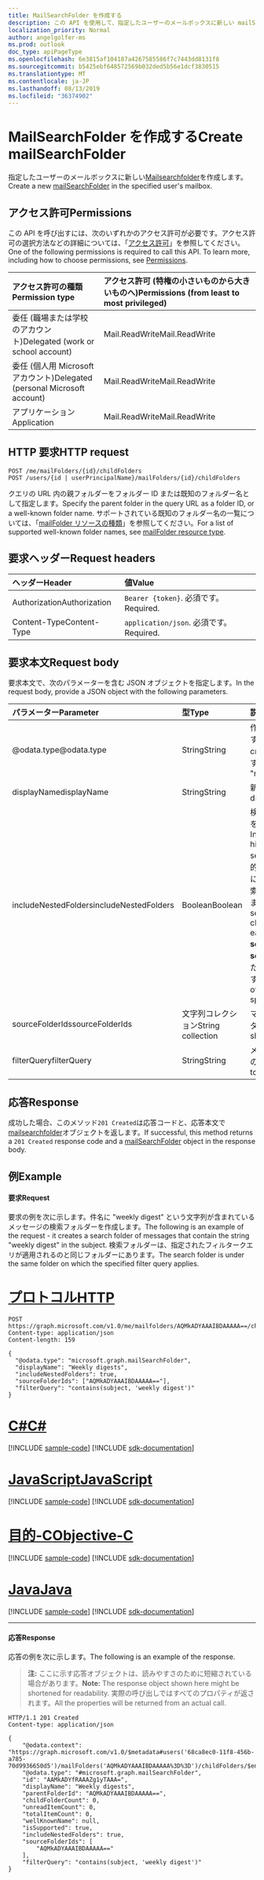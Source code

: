 ```yaml
---
title: MailSearchFolder を作成する
description: この API を使用して、指定したユーザーのメールボックスに新しい mailSearchFolder を作成します。
localization_priority: Normal
author: angelgolfer-ms
ms.prod: outlook
doc_type: apiPageType
ms.openlocfilehash: 6e3815af104187a4267585586f7c7443dd8131f8
ms.sourcegitcommit: b5425ebf648572569b032ded5b56e1dcf3830515
ms.translationtype: MT
ms.contentlocale: ja-JP
ms.lasthandoff: 08/13/2019
ms.locfileid: "36374902"
---
```

# <a name="create-mailsearchfolder"></a><span data-ttu-id="85436-103">MailSearchFolder を作成する</span><span class="sxs-lookup"><span data-stu-id="85436-103">Create mailSearchFolder</span></span>

<span data-ttu-id="85436-104">指定したユーザーのメールボックスに新しい[Mailsearchfolder](../resources/mailsearchfolder.md)を作成します。</span><span class="sxs-lookup"><span data-stu-id="85436-104">Create a new [mailSearchFolder](../resources/mailsearchfolder.md) in the specified user's mailbox.</span></span>

## <a name="permissions"></a><span data-ttu-id="85436-105">アクセス許可</span><span class="sxs-lookup"><span data-stu-id="85436-105">Permissions</span></span>

<span data-ttu-id="85436-p101">この API を呼び出すには、次のいずれかのアクセス許可が必要です。アクセス許可の選択方法などの詳細については、「[アクセス許可](/graph/permissions-reference)」を参照してください。</span><span class="sxs-lookup"><span data-stu-id="85436-p101">One of the following permissions is required to call this API. To learn more, including how to choose permissions, see [Permissions](/graph/permissions-reference).</span></span>

| <span data-ttu-id="85436-108">アクセス許可の種類</span><span class="sxs-lookup"><span data-stu-id="85436-108">Permission type</span></span> | <span data-ttu-id="85436-109">アクセス許可 (特権の小さいものから大きいものへ)</span><span class="sxs-lookup"><span data-stu-id="85436-109">Permissions (from least to most privileged)</span></span> |
|:----------------|:--------------------------------------------|
|<span data-ttu-id="85436-110">委任 (職場または学校のアカウント)</span><span class="sxs-lookup"><span data-stu-id="85436-110">Delegated (work or school account)</span></span> | <span data-ttu-id="85436-111">Mail.ReadWrite</span><span class="sxs-lookup"><span data-stu-id="85436-111">Mail.ReadWrite</span></span>    |
|<span data-ttu-id="85436-112">委任 (個人用 Microsoft アカウント)</span><span class="sxs-lookup"><span data-stu-id="85436-112">Delegated (personal Microsoft account)</span></span> | <span data-ttu-id="85436-113">Mail.ReadWrite</span><span class="sxs-lookup"><span data-stu-id="85436-113">Mail.ReadWrite</span></span>    |
|<span data-ttu-id="85436-114">アプリケーション</span><span class="sxs-lookup"><span data-stu-id="85436-114">Application</span></span> | <span data-ttu-id="85436-115">Mail.ReadWrite</span><span class="sxs-lookup"><span data-stu-id="85436-115">Mail.ReadWrite</span></span> |

## <a name="http-request"></a><span data-ttu-id="85436-116">HTTP 要求</span><span class="sxs-lookup"><span data-stu-id="85436-116">HTTP request</span></span>

<!-- { "blockType": "ignored" } -->

```http
POST /me/mailFolders/{id}/childFolders
POST /users/{id | userPrincipalName}/mailFolders/{id}/childFolders
```

<span data-ttu-id="85436-117">クエリの URL 内の親フォルダーをフォルダー ID または既知のフォルダー名として指定します。</span><span class="sxs-lookup"><span data-stu-id="85436-117">Specify the parent folder in the query URL as a folder ID, or a well-known folder name.</span></span> <span data-ttu-id="85436-118">サポートされている既知のフォルダー名の一覧については、「[mailFolder リソースの種類](../resources/mailfolder.md)」を参照してください。</span><span class="sxs-lookup"><span data-stu-id="85436-118">For a list of supported well-known folder names, see [mailFolder resource type](../resources/mailfolder.md).</span></span>

## <a name="request-headers"></a><span data-ttu-id="85436-119">要求ヘッダー</span><span class="sxs-lookup"><span data-stu-id="85436-119">Request headers</span></span>

| <span data-ttu-id="85436-120">ヘッダー</span><span class="sxs-lookup"><span data-stu-id="85436-120">Header</span></span> | <span data-ttu-id="85436-121">値</span><span class="sxs-lookup"><span data-stu-id="85436-121">Value</span></span> |
|:-------|:------|
| <span data-ttu-id="85436-122">Authorization</span><span class="sxs-lookup"><span data-stu-id="85436-122">Authorization</span></span> | <span data-ttu-id="85436-123">`Bearer {token}`.</span><span class="sxs-lookup"><span data-stu-id="85436-123"></span></span> <span data-ttu-id="85436-124">必須です。</span><span class="sxs-lookup"><span data-stu-id="85436-124">Required.</span></span> |
| <span data-ttu-id="85436-125">Content-Type</span><span class="sxs-lookup"><span data-stu-id="85436-125">Content-Type</span></span> | <span data-ttu-id="85436-126">`application/json`.</span><span class="sxs-lookup"><span data-stu-id="85436-126"></span></span> <span data-ttu-id="85436-127">必須です。</span><span class="sxs-lookup"><span data-stu-id="85436-127">Required.</span></span> |

## <a name="request-body"></a><span data-ttu-id="85436-128">要求本文</span><span class="sxs-lookup"><span data-stu-id="85436-128">Request body</span></span>

<span data-ttu-id="85436-129">要求本文で、次のパラメーターを含む JSON オブジェクトを指定します。</span><span class="sxs-lookup"><span data-stu-id="85436-129">In the request body, provide a JSON object with the following parameters.</span></span>

| <span data-ttu-id="85436-130">パラメーター</span><span class="sxs-lookup"><span data-stu-id="85436-130">Parameter</span></span> | <span data-ttu-id="85436-131">型</span><span class="sxs-lookup"><span data-stu-id="85436-131">Type</span></span> | <span data-ttu-id="85436-132">説明</span><span class="sxs-lookup"><span data-stu-id="85436-132">Description</span></span> |
|:----------|:-----|:------------|
| <span data-ttu-id="85436-133">@odata.type</span><span class="sxs-lookup"><span data-stu-id="85436-133">@odata.type</span></span> | <span data-ttu-id="85436-134">String</span><span class="sxs-lookup"><span data-stu-id="85436-134">String</span></span> | <span data-ttu-id="85436-135">作成するフォルダーの種類を指定します。</span><span class="sxs-lookup"><span data-stu-id="85436-135">The type of folder to be created.</span></span> <span data-ttu-id="85436-136">"..." フォルダーに設定します。</span><span class="sxs-lookup"><span data-stu-id="85436-136">Set to "microsoft.graph.mailSearchFolder".</span></span> |
| <span data-ttu-id="85436-137">displayName</span><span class="sxs-lookup"><span data-stu-id="85436-137">displayName</span></span> | <span data-ttu-id="85436-138">String</span><span class="sxs-lookup"><span data-stu-id="85436-138">String</span></span> | <span data-ttu-id="85436-139">新しいフォルダーの表示名です。</span><span class="sxs-lookup"><span data-stu-id="85436-139">The display name of the new folder.</span></span>|
| <span data-ttu-id="85436-140">includeNestedFolders</span><span class="sxs-lookup"><span data-stu-id="85436-140">includeNestedFolders</span></span> | <span data-ttu-id="85436-141">Boolean</span><span class="sxs-lookup"><span data-stu-id="85436-141">Boolean</span></span> | <span data-ttu-id="85436-142">検索でメールボックスフォルダー階層をスキャンする方法を示します。</span><span class="sxs-lookup"><span data-stu-id="85436-142">Indicates how the mailbox folder hierarchy should be traversed in the search.</span></span> <span data-ttu-id="85436-143">`true`**sourceFolderIds**で明示的に指定された各フォルダーの階層内に子フォルダーを含めるには、詳細検索を実行する必要があることを意味します。</span><span class="sxs-lookup"><span data-stu-id="85436-143">`true` means that a deep search should be done to include child folders in the hierarchy of each folder explicitly specified in **sourceFolderIds**.</span></span> <span data-ttu-id="85436-144">`false`は、 **sourceFolderIds**で明示的に指定された各フォルダーの浅い検索を意味します。</span><span class="sxs-lookup"><span data-stu-id="85436-144">`false` means a shallow search of only each of the folders explicitly specified in **sourceFolderIds**.</span></span> |
| <span data-ttu-id="85436-145">sourceFolderIds</span><span class="sxs-lookup"><span data-stu-id="85436-145">sourceFolderIds</span></span> | <span data-ttu-id="85436-146">文字列コレクション</span><span class="sxs-lookup"><span data-stu-id="85436-146">String collection</span></span> | <span data-ttu-id="85436-147">マイニングするメールボックスフォルダー。</span><span class="sxs-lookup"><span data-stu-id="85436-147">The mailbox folders that should be mined.</span></span> |
| <span data-ttu-id="85436-148">filterQuery</span><span class="sxs-lookup"><span data-stu-id="85436-148">filterQuery</span></span> | <span data-ttu-id="85436-149">String</span><span class="sxs-lookup"><span data-stu-id="85436-149">String</span></span> | <span data-ttu-id="85436-150">メッセージをフィルター処理するための OData クエリ。</span><span class="sxs-lookup"><span data-stu-id="85436-150">The OData query to filter the messages.</span></span> |

## <a name="response"></a><span data-ttu-id="85436-151">応答</span><span class="sxs-lookup"><span data-stu-id="85436-151">Response</span></span>

<span data-ttu-id="85436-152">成功した場合、このメソッド`201 Created`は応答コードと、応答本文で[mailsearchfolder](../resources/mailsearchfolder.md)オブジェクトを返します。</span><span class="sxs-lookup"><span data-stu-id="85436-152">If successful, this method returns a `201 Created` response code and a [mailSearchFolder](../resources/mailsearchfolder.md) object in the response body.</span></span>

## <a name="example"></a><span data-ttu-id="85436-153">例</span><span class="sxs-lookup"><span data-stu-id="85436-153">Example</span></span>

#### <a name="request"></a><span data-ttu-id="85436-154">要求</span><span class="sxs-lookup"><span data-stu-id="85436-154">Request</span></span>

<span data-ttu-id="85436-155">要求の例を次に示します。件名に "weekly digest" という文字列が含まれているメッセージの検索フォルダーを作成します。</span><span class="sxs-lookup"><span data-stu-id="85436-155">The following is an example of the request - it creates a search folder of messages that contain the string "weekly digest" in the subject.</span></span> <span data-ttu-id="85436-156">検索フォルダーは、指定されたフィルタークエリが適用されるのと同じフォルダーにあります。</span><span class="sxs-lookup"><span data-stu-id="85436-156">The search folder is under the same folder on which the specified filter query applies.</span></span>

# <a name="httptabhttp"></a>[<span data-ttu-id="85436-157">プロトコル</span><span class="sxs-lookup"><span data-stu-id="85436-157">HTTP</span></span>](#tab/http)
<!-- {
  "blockType": "request",
  "sampleKeys": ["AQMkADYAAAIBDAAAAA=="],
  "name": "create_mailsearchfolder"
}-->

```http
POST https://graph.microsoft.com/v1.0/me/mailfolders/AQMkADYAAAIBDAAAAA==/childfolders
Content-type: application/json
Content-length: 159

{
  "@odata.type": "microsoft.graph.mailSearchFolder",
  "displayName": "Weekly digests",
  "includeNestedFolders": true,
  "sourceFolderIds": ["AQMkADYAAAIBDAAAAA=="],
  "filterQuery": "contains(subject, 'weekly digest')"
}
```
# <a name="ctabcsharp"></a>[<span data-ttu-id="85436-158">C#</span><span class="sxs-lookup"><span data-stu-id="85436-158">C#</span></span>](#tab/csharp)
[!INCLUDE [sample-code](../includes/snippets/csharp/create-mailsearchfolder-csharp-snippets.md)]
[!INCLUDE [sdk-documentation](../includes/snippets/snippets-sdk-documentation-link.md)]

# <a name="javascripttabjavascript"></a>[<span data-ttu-id="85436-159">JavaScript</span><span class="sxs-lookup"><span data-stu-id="85436-159">JavaScript</span></span>](#tab/javascript)
[!INCLUDE [sample-code](../includes/snippets/javascript/create-mailsearchfolder-javascript-snippets.md)]
[!INCLUDE [sdk-documentation](../includes/snippets/snippets-sdk-documentation-link.md)]

# <a name="objective-ctabobjc"></a>[<span data-ttu-id="85436-160">目的-C</span><span class="sxs-lookup"><span data-stu-id="85436-160">Objective-C</span></span>](#tab/objc)
[!INCLUDE [sample-code](../includes/snippets/objc/create-mailsearchfolder-objc-snippets.md)]
[!INCLUDE [sdk-documentation](../includes/snippets/snippets-sdk-documentation-link.md)]

# <a name="javatabjava"></a>[<span data-ttu-id="85436-161">Java</span><span class="sxs-lookup"><span data-stu-id="85436-161">Java</span></span>](#tab/java)
[!INCLUDE [sample-code](../includes/snippets/java/create-mailsearchfolder-java-snippets.md)]
[!INCLUDE [sdk-documentation](../includes/snippets/snippets-sdk-documentation-link.md)]

---


#### <a name="response"></a><span data-ttu-id="85436-162">応答</span><span class="sxs-lookup"><span data-stu-id="85436-162">Response</span></span>

<span data-ttu-id="85436-163">応答の例を次に示します。</span><span class="sxs-lookup"><span data-stu-id="85436-163">The following is an example of the response.</span></span>

><span data-ttu-id="85436-164">**注:** ここに示す応答オブジェクトは、読みやすさのために短縮されている場合があります。</span><span class="sxs-lookup"><span data-stu-id="85436-164">**Note:** The response object shown here might be shortened for readability.</span></span> <span data-ttu-id="85436-165">実際の呼び出しではすべてのプロパティが返されます。</span><span class="sxs-lookup"><span data-stu-id="85436-165">All the properties will be returned from an actual call.</span></span>
<!-- {
  "blockType": "response",
  "truncated": true,
  "@odata.type": "microsoft.graph.mailSearchFolder"
} -->

```http
HTTP/1.1 201 Created
Content-type: application/json

{
    "@odata.context": "https://graph.microsoft.com/v1.0/$metadata#users('68ca8ec0-11f8-456b-a785-70d9936650d5')/mailFolders('AQMkADYAAAIBDAAAAA%3D%3D')/childFolders/$entity",
    "@odata.type": "#microsoft.graph.mailSearchFolder",
    "id": "AAMkADYfRAAAZg1yTAAA=",
    "displayName": "Weekly digests",
    "parentFolderId": "AQMkADYAAAIBDAAAAA==",
    "childFolderCount": 0,
    "unreadItemCount": 0,
    "totalItemCount": 0,
    "wellKnownName": null,
    "isSupported": true,
    "includeNestedFolders": true,
    "sourceFolderIds": [
        "AQMkADYAAAIBDAAAAA=="
    ],
    "filterQuery": "contains(subject, 'weekly digest')"
}
```


<!-- uuid: 8fcb5dbc-d5aa-4681-8e31-b001d5168d79
2015-10-25 14:57:30 UTC -->
<!--
{
  "type": "#page.annotation",
  "description": "Create mailSearchFolder",
  "keywords": "",
  "section": "documentation",
  "tocPath": "",
  "suppressions": [
  
  ]
}
-->
